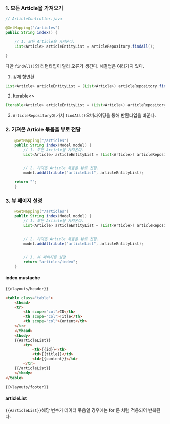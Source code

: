 
### 1. 모든 Article을 가져오기

```java
// ArticleController.java

@GetMapping("/articles")
public String index() {

	// 1. 모든 Article을 가져온다.  
	List<Article> articleEntityList = articleRepository.findAll();

}
```


다만 `findAll()`의 리턴타입이 달라 오류가 생긴다. 해결법은 여러가지 있다.


1. 강제 형변환
```java
List<Article> articleEntityList = (List<Article>) articleRepository.findAll();
``` 

2. Iterable<>
```java
Iterable<Article> articleEntityList = (List<Article>) articleRepository.findAll();
```

3. `ArticleRepository에` 가서 `findAll()`오버라이딩을 통해 반환타입을 바꾼다.


### 2. 가져온 Article 묶음을 뷰로 전달


```java
    @GetMapping("/articles")
    public String index(Model model) {
        // 1. 모든 Article을 가져온다.
        List<Article> articleEntityList = (List<Article>) articleRepository.findAll();


        // 2. 가져온 Article 묶음을 뷰로 전달.
        model.addAttribute("articleList", articleEntityList);

	return "";
	}
```

### 3. 뷰 페이지 설정


```java
    @GetMapping("/articles")
    public String index(Model model) {
        // 1. 모든 Article을 가져온다.
        List<Article> articleEntityList = (List<Article>) articleRepository.findAll();


        // 2. 가져온 Article 묶음을 뷰로 전달.
        model.addAttribute("articleList", articleEntityList);


        // 3. 뷰 페이지를 설정
        return "articles/index";
    }
```

#### index.mustache
```html
{{>layouts/header}}

<table class="table">
    <thead>
    <tr>
        <th scope="col">ID</th>
        <th scope="col">Title</th>
        <th scope="col">Content</th>
    </tr>
    </thead>
    <tbody>
    {{#articleList}}
        <tr>
            <th>{{id}}</th>
            <td>{{title}}</td>
            <td>{{content}}</td>
        </tr>
    {{/articleList}}
    </tbody>
</table>

{{>layouts/footer}}
```

#### articleList

`{{#articleList}}`해당 변수가 데이터 묶음일 경우에는 for 문 처럼 적용되어 반복된다.
